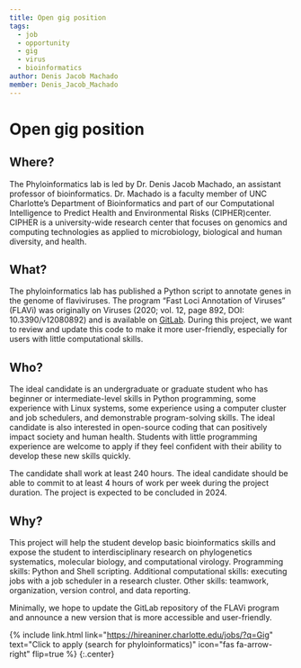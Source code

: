 ```yaml
---
title: Open gig position
tags:
  - job
  - opportunity
  - gig
  - virus
  - bioinformatics
author: Denis Jacob Machado
member: Denis_Jacob_Machado
---
```


# Open gig position

## Where?

The Phyloinformatics lab is led by Dr. Denis  Jacob Machado, an assistant professor of bioinformatics. Dr. Machado is a faculty member of UNC Charlotte’s Department of Bioinformatics and part of our Computational Intelligence to  Predict Health and Environmental Risks (CIPHER)center. CIPHER is a university-wide research center that focuses on genomics and computing technologies as applied to microbiology, biological and human diversity, and health. 

## What?

The phyloinformatics lab has published a Python script to annotate genes in the genome of flaviviruses. The program “Fast Loci Annotation of  Viruses” (FLAVi) was originally on Viruses (2020; vol. 12, page 892, DOI:  10.3390/v12080892) and is available on [GitLab](https://gitlab.com/MachadoDJ/FLAVi).  During this project, we want to review and update this code to make it more user-friendly,  especially for users with little computational skills. 

## Who?

The ideal candidate is an undergraduate or graduate student who has beginner or intermediate-level skills in Python programming, some experience with Linux systems, some experience using a computer cluster and job schedulers, and demonstrable program-solving skills. The ideal candidate is also interested in open-source coding that can positively impact society and human health.  Students with little programming experience are welcome to apply if they feel confident with their ability to develop these new skills quickly. 

The candidate shall work at least 240 hours. The ideal candidate should be able to commit to at least 4 hours of work per week during the project duration. The project is expected to be concluded in 2024. 

## Why?

This project will help the student develop basic bioinformatics skills and expose the student to interdisciplinary research on phylogenetics systematics, molecular biology, and computational virology. Programming skills: Python and Shell scripting. Additional computational skills: executing jobs with a job scheduler in a research cluster. Other skills:  teamwork, organization, version control, and data reporting. 


Minimally, we hope to update the GitLab repository of the  FLAVi program and announce a new version that is more accessible and user-friendly.

{% include link.html link="https://hireaniner.charlotte.edu/jobs/?q=Gig" text="Click to apply (search for phyloinformatics)" icon="fas fa-arrow-right" flip=true %}
{:.center}
